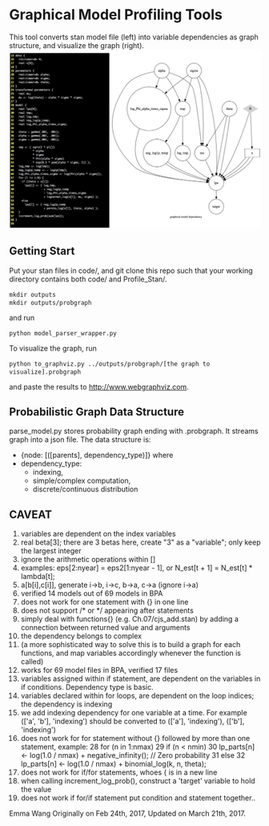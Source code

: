 # Graphical Model Profiling Tools
This tool converts stan model file (left) into variable dependencies as graph structure, and visualize the graph (right).
![alt text](pic/Graph.png "Variable dependency graph")

## Getting Start
Put your stan files in code/, and git clone this repo such that your working directory contains both code/ and Profile_Stan/.
~~~
mkdir outputs
mkdir outputs/probgraph
~~~

and run
~~~
python model_parser_wrapper.py
~~~

To visualize the graph, run

~~~
python to_graphviz.py ../outputs/probgraph/[the graph to visualize].probgraph
~~~
and paste the results to http://www.webgraphviz.com.

## Probabilistic Graph Data Structure
parse_model.py stores probability graph ending with .probgraph.
It streams graph into a json file.
The data structure is:
* {node: [([parents], dependency_type)]}
where 
* dependency_type:
  + indexing, 
  + simple/complex computation,
  + discrete/continuous distribution




## CAVEAT
1.  variables are dependent on the index variables 
2.  real beta[3]; there are 3 betas here, create "3" as a "variable"; only keep the largest integer
3.  ignore the arithmetic operations within []
4.  examples: eps[2:nyear] = eps2[1:nyear - 1], or N_est[t + 1] = N_est[t] * lambda[t];
5.  a[b[i],c[i]], generate i->b, i->c, b->a, c->a (ignore i->a)
6.  verified 14 models out of 69 models in BPA
7.  does not work for one statement with {} in one line
8.  does not support /* or */ appearing after statements
9.  simply deal with functions{} (e.g. Ch.07/cjs_add.stan) by adding a connection between returned value and arguments
10. the dependency belongs to complex
11. (a more sophisticated way to solve this is to build a graph for each functions, and map variables accordingly whenever the function is called)
12.  works for 69 model files in BPA, verified 17 files
13.  variables assigned within if statement, are dependent on the variables in if conditions. Dependency type is basic.
14.  variables declared within for loops, are dependent on the loop indices; the dependency is indexing
15.  we add indexing dependency for one variable at a time. For example (['a', 'b'], 'indexing') should be converted to (['a'], 'indexing'), (['b'], 'indexing')
16.  does not work for for statement without {} followed by more than one statement, example:
    28   for (n in 1:nmax)
    29     if (n < nmin)
    30       lp_parts[n] <- log(1.0 / nmax) + negative_infinity();  // Zero probability
    31     else
    32       lp_parts[n] <- log(1.0 / nmax) + binomial_log(k, n, theta);
17.  does not work for if/for statements, whoes { is in a new line
18.  when calling increment_log_prob(), construct a 'target' variable to hold the value
19.  does not work if for/if statement put condition and statement together..


Emma Wang
Originally on Feb 24th, 2017,
Updated on March 21th, 2017.
